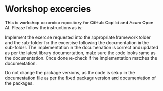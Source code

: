 # Workshop excercies

This is workshop excercise repository for GitHub Copilot and Azure Open AI. Please follow the instructions as is:

Implement the exercise requested into the appropriate framework folder and the sub-folder for the excercise following the documentation in the sub-folder. The implementation in the documenation is correct and updated as per the latest library documentation, make sure the code looks same as the documentation. Once done re-check if the implementation matches the documentation.

Do not change the package versions, as the code is setup in the documentation file as per the fixed package version and documentation of the packages.